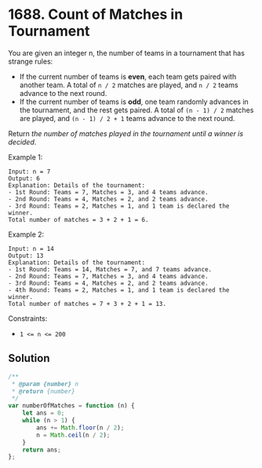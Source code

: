 # 1688. Count of Matches in Tournament

You are given an integer n, the number of teams in a tournament that has strange rules:

-   If the current number of teams is **even**, each team gets paired with another team. A total of `n / 2` matches are played, and `n / 2` teams advance to the next round.
-   If the current number of teams is **odd**, one team randomly advances in the tournament, and the rest gets paired. A total of `(n - 1) / 2` matches are played, and `(n - 1) / 2 + 1` teams advance to the next round.

Return _the number of matches played in the tournament until a winner is decided_.

Example 1:

```
Input: n = 7
Output: 6
Explanation: Details of the tournament:
- 1st Round: Teams = 7, Matches = 3, and 4 teams advance.
- 2nd Round: Teams = 4, Matches = 2, and 2 teams advance.
- 3rd Round: Teams = 2, Matches = 1, and 1 team is declared the winner.
Total number of matches = 3 + 2 + 1 = 6.
```

Example 2:

```
Input: n = 14
Output: 13
Explanation: Details of the tournament:
- 1st Round: Teams = 14, Matches = 7, and 7 teams advance.
- 2nd Round: Teams = 7, Matches = 3, and 4 teams advance.
- 3rd Round: Teams = 4, Matches = 2, and 2 teams advance.
- 4th Round: Teams = 2, Matches = 1, and 1 team is declared the winner.
Total number of matches = 7 + 3 + 2 + 1 = 13.
```

Constraints:

-   `1 <= n <= 200`

## Solution

```js
/**
 * @param {number} n
 * @return {number}
 */
var numberOfMatches = function (n) {
    let ans = 0;
    while (n > 1) {
        ans += Math.floor(n / 2);
        n = Math.ceil(n / 2);
    }
    return ans;
};
```
